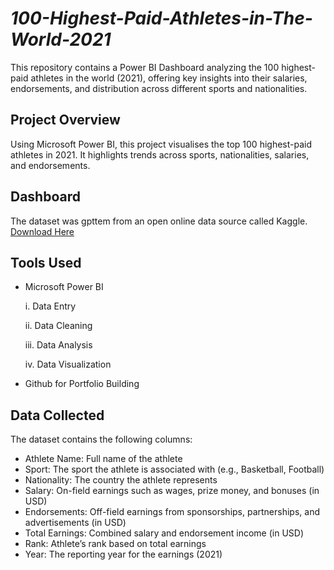 # *100-Highest-Paid-Athletes-in-The-World-2021*
This repository contains a Power BI Dashboard analyzing the 100 highest-paid athletes in the world (2021), offering key insights into their salaries, endorsements, and distribution across different sports and nationalities.


## Project Overview
Using Microsoft Power BI, this project visualises the top 100 highest-paid athletes in 2021. It highlights trends across sports, nationalities, salaries, and endorsements.


## Dashboard
The dataset was gpttem from an open online data source called Kaggle. [Download Here](https://www.kaggle.com/datasets/batrosjamali/100-highest-paid-athletes-of-the-world)

## Tools Used
- Microsoft Power BI

  i. Data Entry

  ii. Data Cleaning

  iii. Data Analysis

  iv. Data Visualization

- Github for Portfolio Building

## Data Collected
The dataset contains the following columns:
- Athlete Name: Full name of the athlete
- Sport: The sport the athlete is associated with (e.g., Basketball, Football)
- Nationality: The country the athlete represents
- Salary: On-field earnings such as wages, prize money, and bonuses (in USD)
- Endorsements: Off-field earnings from sponsorships, partnerships, and advertisements (in USD)
- Total Earnings: Combined salary and endorsement income (in USD)
- Rank: Athlete’s rank based on total earnings
- Year: The reporting year for the earnings (2021)
